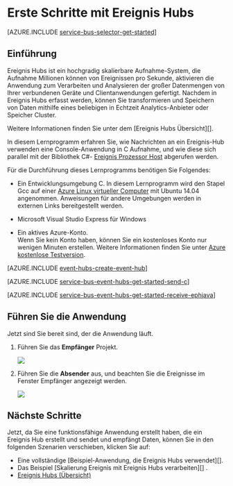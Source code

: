 <properties
    pageTitle="Erste Schritte mit Ereignis Hubs in C | Microsoft Azure"
    description="Führen Sie dieses Lernprogramm den Einstieg in Azure Ereignis Hubs; C Ereignisse senden und Empfangen von in Java mit dem Ereignis Prozessor Host."
    services="event-hubs"
    documentationCenter=""
    authors="jtaubensee"
    manager="timlt"
    editor=""/>

<tags
    ms.service="event-hubs"
    ms.workload="na"
    ms.tgt_pltfrm="c"
    ms.devlang="csharp"
    ms.topic="article"
    ms.date="09/27/2016"
    ms.author="jotaub;sethm"/>

# <a name="get-started-with-event-hubs"></a>Erste Schritte mit Ereignis Hubs

[AZURE.INCLUDE [service-bus-selector-get-started](../../includes/service-bus-selector-get-started.md)]

## <a name="introduction"></a>Einführung

Ereignis Hubs ist ein hochgradig skalierbare Aufnahme-System, die Aufnahme Millionen können von Ereignissen pro Sekunde, aktivieren die Anwendung zum Verarbeiten und Analysieren der großer Datenmengen von Ihrer verbundenen Geräte und Clientanwendungen gefertigt. Nachdem in Ereignis Hubs erfasst werden, können Sie transformieren und Speichern von Daten mithilfe eines beliebigen in Echtzeit Analytics-Anbieter oder Speicher Cluster.

Weitere Informationen finden Sie unter dem [Ereignis Hubs Übersicht][].

In diesem Lernprogramm erfahren Sie, wie Nachrichten an ein Ereignis-Hub verwenden eine Console-Anwendung in C Aufnahme, und wie diese sich parallel mit der Bibliothek C#- [Ereignis Prozessor Host][] abgerufen werden.

Für die Durchführung dieses Lernprogramms benötigen Sie Folgendes:

+ Ein Entwicklungsumgebung C. In diesem Lernprogramm wird den Stapel Gcc auf einer [Azure Linux virtueller Computer](../virtual-machines/virtual-machines-linux-quick-create-cli.md) mit Ubuntu 14.04 angenommen. Anweisungen für andere Umgebungen werden in externen Links bereitgestellt werden.

+ Microsoft Visual Studio Express für Windows

+ Ein aktives Azure-Konto. <br/>Wenn Sie kein Konto haben, können Sie ein kostenloses Konto nur wenigen Minuten erstellen. Weitere Informationen finden Sie unter <a href="http://azure.microsoft.com/pricing/free-trial/?WT.mc_id=A0E0E5C02&amp;returnurl=http%3A%2F%2Fazure.microsoft.com%2Fen-us%2Fdevelop%2Fmobile%2Ftutorials%2Fget-started%2F" target="_blank">Azure kostenlose Testversion</a>.

[AZURE.INCLUDE [event-hubs-create-event-hub](../../includes/event-hubs-create-event-hub.md)]

[AZURE.INCLUDE [service-bus-event-hubs-get-started-send-c](../../includes/service-bus-event-hubs-get-started-send-c.md)]

[AZURE.INCLUDE [service-bus-event-hubs-get-started-receive-ephjava](../../includes/service-bus-event-hubs-get-started-receive-ephjava.md)]

## <a name="run-the-applications"></a>Führen Sie die Anwendung

Jetzt sind Sie bereit sind, der die Anwendung läuft.

1.  Führen Sie das **Empfänger** Projekt.

    ![][21]

2.  Führen Sie die **Absender** aus, und beachten Sie die Ereignisse im Fenster Empfänger angezeigt werden.

    ![][24]

## <a name="next-steps"></a>Nächste Schritte

Jetzt, da Sie eine funktionsfähige Anwendung erstellt haben, die ein Ereignis Hub erstellt und sendet und empfängt Daten, können Sie in den folgenden Szenarien verschieben, klicken Sie auf:

- Eine vollständige [Beispiel-Anwendung, die Ereignis Hubs verwendet][].
- Das Beispiel [Skalierung Ereignis mit Ereignis Hubs verarbeiten][] .
- [Ereignis Hubs (Übersicht)][]

<!-- Images. -->
[21]: ./media/event-hubs-c-ephjava-getstarted/ephjava.png
[24]: ./media/event-hubs-c-ephjava-getstarted/receive-eph-c.png

<!-- Links -->
[Azure classic portal]: https://manage.windowsazure.com/
[Ereignis Prozessor Host]: https://www.nuget.org/packages/Microsoft.Azure.ServiceBus.EventProcessorHost
[Ereignis Hubs (Übersicht)]: event-hubs-overview.md
[Beispiel-Anwendung, Ereignis Hubs verwendet]: https://code.msdn.microsoft.com/Service-Bus-Event-Hub-286fd097
[Ereignis mit Ereignis Hubs Verarbeitung skalieren]: https://code.msdn.microsoft.com/Service-Bus-Event-Hub-45f43fc3
